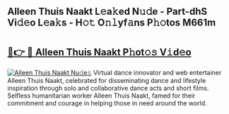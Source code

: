 ## Alleen Thuis Naakt L𝚎a𝚔ed N𝚞𝚍e - Part-dhS Vi𝚍𝚎o L𝚎a𝚔s - H𝚘𝚝 O𝚗𝚕yf𝚊ns P𝚑𝚘tos M661m

# <h2><a href="http://kf3lpkh.oniu.top/?m=Alleen+Thuis+Naakt">🔗👉 🔴 Alleen Thuis Naakt P𝚑ot𝚘𝚜 V𝚒d𝚎o</a></h2>

[![Alleen Thuis Naakt Nu𝚍e𝚜](https://i.imgur.com/0qMVB7G.gif)](http://kf3lpkh.oniu.top/?m=Alleen+Thuis+Naakt)
Virtual dance innovator and web entertainer Alleen Thuis Naakt, celebrated for disseminating dance and lifestyle inspiration through solo and collaborative dance acts and short films. Selfless humanitarian worker Alleen Thuis Naakt, famed for their commitment and courage in helping those in need around the world.  

